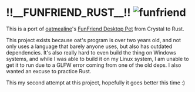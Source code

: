 # !!\_\_FUNFRIEND_RUST\_\_!! ![funfriend](https://cdn.neomoth.dev/r/NaB7WT.gif)
This is a port of [oatmealine](https://oat.zone)'s [FunFriend Desktop Pet](https://git.oat.zone/oat/funfriend) from Crystal to Rust.

This project exists because oat's program is over two years old, and not only uses a language that barely anyone uses, but also has outdated dependencies.
It's also really hard to even build the thing on Windows systems, and while I was able to build it on my Linux system,
I am unable to get it to run due to a GLFW error coming from one of the old deps. I also wanted an excuse to practice Rust.

This my second attempt at this project, hopefully it goes better this time :)
